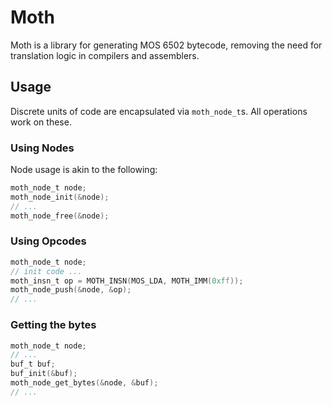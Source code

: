 # Moth

Moth is a library for generating MOS 6502 bytecode, removing the
need for translation logic in compilers and assemblers.

## Usage
Discrete units of code are encapsulated via `moth_node_t`s.
All operations work on these.

### Using Nodes
Node usage is akin to the following:
```C
moth_node_t node;
moth_node_init(&node);
// ...
moth_node_free(&node);
```

### Using Opcodes
```C
moth_node_t node;
// init code ...
moth_insn_t op = MOTH_INSN(MOS_LDA, MOTH_IMM(0xff));
moth_node_push(&node, &op);
// ...
```

### Getting the bytes
```C
moth_node_t node;
// ...
buf_t buf;
buf_init(&buf);
moth_node_get_bytes(&node, &buf);
// ...
```
